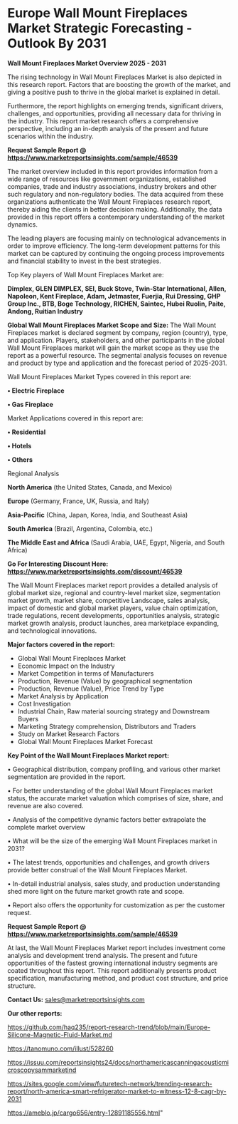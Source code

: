 # Europe Wall Mount Fireplaces Market Strategic Forecasting - Outlook By 2031

<Strong> Wall Mount Fireplaces Market Overview 2025 - 2031</strong>

The rising technology in Wall Mount Fireplaces Market is also depicted in this research report. Factors that are boosting the growth of the market, and giving a positive push to thrive in the global market is explained in detail.

Furthermore, the report highlights on emerging trends, significant drivers, challenges, and opportunities, providing all necessary data for thriving in the industry. This report market research offers a comprehensive perspective, including an in-depth analysis of the present and future scenarios within the industry.

<strong>Request Sample Report @ <a href=https://www.marketreportsinsights.com/sample/46539>https://www.marketreportsinsights.com/sample/46539</a></strong>

The market overview included in this report provides information from a wide range of resources like government organizations, established companies, trade and industry associations, industry brokers and other such regulatory and non-regulatory bodies. The data acquired from these organizations authenticate the Wall Mount Fireplaces research report, thereby aiding the clients in better decision making. Additionally, the data provided in this report offers a contemporary understanding of the market dynamics.

The leading players are focusing mainly on technological advancements in order to improve efficiency. The long-term development patterns for this market can be captured by continuing the ongoing process improvements and financial stability to invest in the best strategies.

Top Key players of Wall Mount Fireplaces Market are:

<strong>Dimplex, GLEN DIMPLEX, SEI, Buck Stove, Twin-Star International, Allen, Napoleon, Kent Fireplace, Adam, Jetmaster, Fuerjia, Rui Dressing, GHP Group Inc., BTB, Boge Technology, RICHEN, Saintec, Hubei Ruolin, Paite, Andong, Ruitian Industry</strong>

<strong><b>Global Wall Mount Fireplaces Market Scope and Size:</b></strong>
The Wall Mount Fireplaces market is declared segment by company, region (country), type, and application. Players, stakeholders, and other participants in the global Wall Mount Fireplaces market will gain the market scope as they use the report as a powerful resource. The segmental analysis focuses on revenue and product by type and application and the forecast period of 2025-2031.

Wall Mount Fireplaces Market Types covered in this report are:

<strong>•  Electric Fireplace

•  Gas Fireplace</strong>

Market Applications covered in this report are:

<strong>•  Residential

•  Hotels

•  Others</strong> 

Regional Analysis

<strong>North America</strong> (the United States, Canada, and Mexico)

<strong>Europe</strong> (Germany, France, UK, Russia, and Italy)

<strong>Asia-Pacific</strong> (China, Japan, Korea, India, and Southeast Asia)

<strong>South America</strong> (Brazil, Argentina, Colombia, etc.)

<strong>The Middle East and Africa</strong> (Saudi Arabia, UAE, Egypt, Nigeria, and South Africa)

<strong>Go For Interesting Discount Here: <a href=https://www.marketreportsinsights.com/discount/46539>https://www.marketreportsinsights.com/discount/46539</a></strong>

The Wall Mount Fireplaces market report provides a detailed analysis of global market size, regional and country-level market size, segmentation market growth, market share, competitive Landscape, sales analysis, impact of domestic and global market players, value chain optimization, trade regulations, recent developments, opportunities analysis, strategic market growth analysis, product launches, area marketplace expanding, and technological innovations.

<strong><b>Major factors covered in the report:</b></strong>
<ul>
  <li>Global Wall Mount Fireplaces Market </li>
  <li>Economic Impact on the Industry</li>
  <li>Market Competition in terms of Manufacturers</li>
  <li>Production, Revenue (Value) by geographical segmentation</li>
  <li>Production, Revenue (Value), Price Trend by Type</li>
  <li>Market Analysis by Application</li>
  <li>Cost Investigation</li>
  <li>Industrial Chain, Raw material sourcing strategy and Downstream Buyers</li>
  <li>Marketing Strategy comprehension, Distributors and Traders</li>
  <li>Study on Market Research Factors</li>
  <li>Global Wall Mount Fireplaces Market Forecast</li>
</ul>

<strong><b>Key Point of the Wall Mount Fireplaces Market report:</b></strong>

• Geographical distribution, company profiling, and various other market segmentation are provided in the report.

• For better understanding of the global Wall Mount Fireplaces market status, the accurate market valuation which comprises of size, share, and revenue are also covered.

• Analysis of the competitive dynamic factors better extrapolate the complete market overview

• What will be the size of the emerging Wall Mount Fireplaces market in 2031?

• The latest trends, opportunities and challenges, and growth drivers provide better construal of the Wall Mount Fireplaces Market.

• In-detail industrial analysis, sales study, and production understanding shed more light on the future market growth rate and scope.

• Report also offers the opportunity for customization as per the customer request.

<strong>Request Sample Report @ <a href=https://www.marketreportsinsights.com/sample/46539>https://www.marketreportsinsights.com/sample/46539</a></strong>

At last, the Wall Mount Fireplaces Market report includes investment come analysis and development trend analysis. The present and future opportunities of the fastest growing international industry segments are coated throughout this report. This report additionally presents product specification, manufacturing method, and product cost structure, and price structure.

<strong>Contact Us:</strong>
sales@marketreportsinsights.com

<strong>Our other reports:</strong>

<a href=https://github.com/haq235/report-research-trend/blob/main/Europe-Silicone-Magnetic-Fluid-Market.md>https://github.com/haq235/report-research-trend/blob/main/Europe-Silicone-Magnetic-Fluid-Market.md</a>

<a href=https://tanomuno.com/illust/528260>https://tanomuno.com/illust/528260</a>

<a href=https://issuu.com/reportsinsights24/docs/northamericascanningacousticmicroscopysammarketind>https://issuu.com/reportsinsights24/docs/northamericascanningacousticmicroscopysammarketind</a>

<a href=https://sites.google.com/view/futuretech-network/trending-research-report/north-america-smart-refrigerator-market-to-witness-12-8-cagr-by-2031>https://sites.google.com/view/futuretech-network/trending-research-report/north-america-smart-refrigerator-market-to-witness-12-8-cagr-by-2031</a>

<a href=https://ameblo.jp/cargo656/entry-12891185556.html>https://ameblo.jp/cargo656/entry-12891185556.html</a>"
